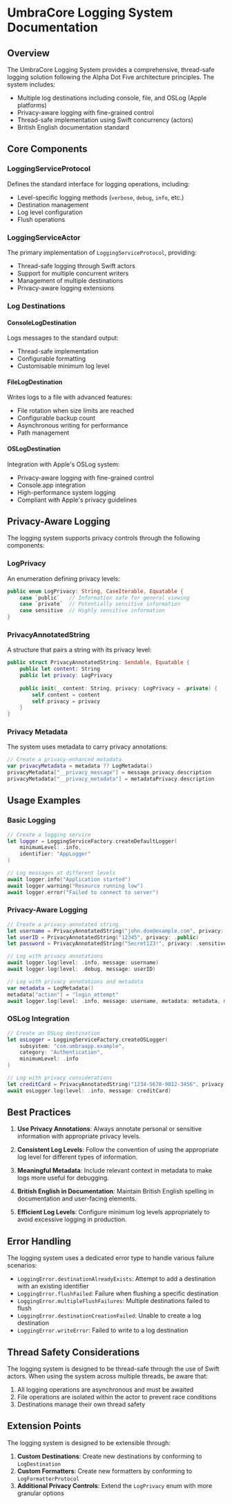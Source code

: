 # UmbraCore Logging System Documentation

## Overview

The UmbraCore Logging System provides a comprehensive, thread-safe logging solution following the Alpha Dot Five architecture principles. The system includes:

- Multiple log destinations including console, file, and OSLog (Apple platforms)
- Privacy-aware logging with fine-grained control
- Thread-safe implementation using Swift concurrency (actors)
- British English documentation standard

## Core Components

### LoggingServiceProtocol

Defines the standard interface for logging operations, including:

- Level-specific logging methods (`verbose`, `debug`, `info`, etc.)
- Destination management
- Log level configuration
- Flush operations

### LoggingServiceActor

The primary implementation of `LoggingServiceProtocol`, providing:

- Thread-safe logging through Swift actors
- Support for multiple concurrent writers
- Management of multiple destinations
- Privacy-aware logging extensions

### Log Destinations

#### ConsoleLogDestination

Logs messages to the standard output:

- Thread-safe implementation
- Configurable formatting
- Customisable minimum log level

#### FileLogDestination

Writes logs to a file with advanced features:

- File rotation when size limits are reached
- Configurable backup count
- Asynchronous writing for performance
- Path management

#### OSLogDestination

Integration with Apple's OSLog system:

- Privacy-aware logging with fine-grained control
- Console.app integration
- High-performance system logging
- Compliant with Apple's privacy guidelines

## Privacy-Aware Logging

The logging system supports privacy controls through the following components:

### LogPrivacy

An enumeration defining privacy levels:

```swift
public enum LogPrivacy: String, CaseIterable, Equatable {
    case `public`   // Information safe for general viewing
    case `private`  // Potentially sensitive information
    case sensitive  // Highly sensitive information
}
```

### PrivacyAnnotatedString

A structure that pairs a string with its privacy level:

```swift
public struct PrivacyAnnotatedString: Sendable, Equatable {
    public let content: String
    public let privacy: LogPrivacy
    
    public init(_ content: String, privacy: LogPrivacy = .private) {
        self.content = content
        self.privacy = privacy
    }
}
```

### Privacy Metadata

The system uses metadata to carry privacy annotations:

```swift
// Create a privacy-enhanced metadata
var privacyMetadata = metadata ?? LogMetadata()
privacyMetadata["__privacy_message"] = message.privacy.description
privacyMetadata["__privacy_metadata"] = metadataPrivacy.description
```

## Usage Examples

### Basic Logging

```swift
// Create a logging service
let logger = LoggingServiceFactory.createDefaultLogger(
    minimumLevel: .info,
    identifier: "AppLogger"
)

// Log messages at different levels
await logger.info("Application started")
await logger.warning("Resource running low")
await logger.error("Failed to connect to server")
```

### Privacy-Aware Logging

```swift
// Create a privacy-annotated string
let username = PrivacyAnnotatedString("john.doe@example.com", privacy: .private)
let userID = PrivacyAnnotatedString("12345", privacy: .public)
let password = PrivacyAnnotatedString("Secret123!", privacy: .sensitive)

// Log with privacy annotations
await logger.log(level: .info, message: username)
await logger.log(level: .debug, message: userID)

// Log with privacy annotations and metadata
var metadata = LogMetadata()
metadata["action"] = "login_attempt"
await logger.log(level: .info, message: username, metadata: metadata, metadataPrivacy: .public)
```

### OSLog Integration

```swift
// Create an OSLog destination
let osLogger = LoggingServiceFactory.createOSLogger(
    subsystem: "com.umbraapp.example",
    category: "Authentication",
    minimumLevel: .info
)

// Log with privacy considerations
let creditCard = PrivacyAnnotatedString("1234-5678-9012-3456", privacy: .sensitive)
await osLogger.log(level: .info, message: creditCard)
```

## Best Practices

1. **Use Privacy Annotations**:
   Always annotate personal or sensitive information with appropriate privacy levels.

2. **Consistent Log Levels**:
   Follow the convention of using the appropriate log level for different types of information.

3. **Meaningful Metadata**:
   Include relevant context in metadata to make logs more useful for debugging.

4. **British English in Documentation**:
   Maintain British English spelling in documentation and user-facing elements.

5. **Efficient Log Levels**:
   Configure minimum log levels appropriately to avoid excessive logging in production.

## Error Handling

The logging system uses a dedicated error type to handle various failure scenarios:

- `LoggingError.destinationAlreadyExists`: Attempt to add a destination with an existing identifier
- `LoggingError.flushFailed`: Failure when flushing a specific destination
- `LoggingError.multipleFlushFailures`: Multiple destinations failed to flush
- `LoggingError.destinationCreationFailed`: Unable to create a log destination
- `LoggingError.writeError`: Failed to write to a log destination

## Thread Safety Considerations

The logging system is designed to be thread-safe through the use of Swift actors. When using the system across multiple threads, be aware that:

1. All logging operations are asynchronous and must be awaited
2. File operations are isolated within the actor to prevent race conditions
3. Destinations manage their own thread safety

## Extension Points

The logging system is designed to be extensible through:

1. **Custom Destinations**: Create new destinations by conforming to `LogDestination`
2. **Custom Formatters**: Create new formatters by conforming to `LogFormatterProtocol`
3. **Additional Privacy Controls**: Extend the `LogPrivacy` enum with more granular options
